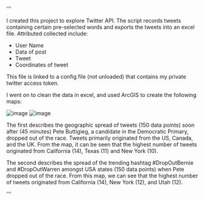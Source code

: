 '''

I created this project to explore Twitter API. The script records tweets containing certain pre-selected words and exports the tweets into an excel file. Attributed collected include:
- User Name
- Data of post
- Tweet
- Coordinates of tweet

This file is linked to a config file (not unloaded) that contains my private twitter access token. 

I went on to clean the data in excel, and used ArcGIS to create the following maps:

![image](https://user-images.githubusercontent.com/65874655/112080627-b5e50480-8b58-11eb-9472-9c50cc21b06f.png)
![image](https://user-images.githubusercontent.com/65874655/112080662-c5fce400-8b58-11eb-9c20-7d492cfadb46.png)

The first describes the geographic spread of tweets (150 data points) soon after (45 minutes) Pete Buttigieg, a candidate in the Democratic Primary, dropped out of the race. Tweets primarily originated from the US, Canada, and the UK. From the map, it can be seen that the highest number of tweets originated from California (14), Texas (11) and New York (10).

The second describes the spread of the trending hashtag #DropOutBernie and #DropOutWarren amongst USA states (150 data points) when Pete dropped out of the race. From this map, we can see that the highest number of tweets originated from California (14), New York (12), and Utah (12).

'''
